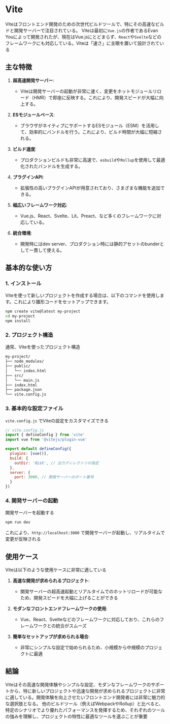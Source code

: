 # Vite

Viteはフロントエンド開発のための次世代ビルドツールで、特にその高速なビルドと開発サーバーで注目されている。
Viteは最初に`Vue.js`の作者であるEvan Youによって開発されたが、現在はVue.jsにとどまらず、`React`や`Svelte`などのフレームワークにも対応している。Viteは「速さ」に主眼を置いて設計されている

## 主な特徴

1. **超高速開発サーバー**:
   - Viteは開発サーバーの起動が非常に速く、変更をホットモジュールリロード（HMR）で即座に反映する。これにより、開発スピードが大幅に向上する。

2. **ESモジュールベース**:
   - ブラウザがネイティブにサポートするESモジュール（ESM）を活用して、効率的にバンドルを行う。これにより、ビルド時間が大幅に短縮される。

3. **ビルド速度**:
   - プロダクションビルドも非常に高速で、`esbuild`や`Rollup`を使用して最適化されたバンドルを生成する。

4. **プラグインAPI**:
   - 拡張性の高いプラグインAPIが用意されており、さまざまな機能を追加できる。

5. **幅広いフレームワーク対応**:
   - Vue.js、React、Svelte、Lit、Preact、など多くのフレームワークに対応している。

6. **統合環境**:
   - 開発時にはdev server、プロダクション時には静的アセットのbunderとして一貫して使える。

## 基本的な使い方

### 1. インストール

Viteを使って新しいプロジェクトを作成する場合は、以下のコマンドを使用します。これにより雛形コードをセットアップできます。

```sh
npm create vite@latest my-project
cd my-project
npm install
```

### 2. プロジェクト構造

通常、Viteを使ったプロジェクト構造

```txt
my-project/
├── node_modules/
├── public/
│   └── index.html
├── src/
│   └── main.js
├── index.html
├── package.json
└── vite.config.js
```

### 3. 基本的な設定ファイル

`vite.config.js` でViteの設定をカスタマイズできる

```javascript
// vite.config.js
import { defineConfig } from 'vite'
import vue from '@vitejs/plugin-vue'

export default defineConfig({
  plugins: [vue()],
  build: {
    outDir: 'dist', // 出力ディレクトリの指定
  },
  server: {
    port: 3000, // 開発サーバーのポート番号
  }
})
```

### 4. 開発サーバーの起動

開発サーバーを起動する

```sh
npm run dev
```

これにより、`http://localhost:3000` で開発サーバーが起動し、リアルタイムで変更が反映される

## 使用ケース

Viteは以下のような使用ケースに非常に適している

1. **高速な開発が求められるプロジェクト**:
   - 開発サーバーの超高速起動とリアルタイムでのホットリロードが可能なため、開発スピードを大幅に上げることができる

2. **モダンなフロントエンドフレームワークの使用**:
   - Vue、React、Svelteなどのフレームワークに対応しており、これらのフレームワークとの統合がスムーズ

3. **簡単なセットアップが求められる場合**:
   - 非常にシンプルな設定で始められるため、小規模から中規模のプロジェクトに最適

## 結論

Viteはその高速な開発体験やシンプルな設定、モダンなフレームワークのサポートから、特に新しいプロジェクトや迅速な開発が求められるプロジェクトに非常に適している。開発体験を向上させたいフロントエンド開発者には非常に魅力的な選択肢となる。
他のビルドツール（例えばWebpackやRollup）と比べると、特定のシナリオでより優れたパフォーマンスを発揮するため、それぞれのツールの強みを理解し、プロジェクトの特性に最適なツールを選ぶことが重要

